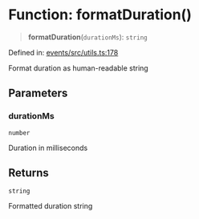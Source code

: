 # Function: formatDuration()

> **formatDuration**(`durationMs`): `string`

Defined in: [events/src/utils.ts:178](https://github.com/happyvertical/smrt/blob/3e10e04571f8229dee5c87ee2f9b9b06c6c49f12/packages/events/src/utils.ts#L178)

Format duration as human-readable string

## Parameters

### durationMs

`number`

Duration in milliseconds

## Returns

`string`

Formatted duration string
